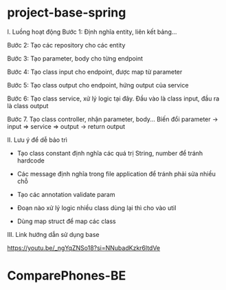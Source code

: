 # project-base-spring
I. Luồng hoạt động
  Bước 1: Định nghĩa entity, liên kết bảng...
  
  Bước 2: Tạo các repository cho các entity
  
  Bước 3: Tạo parameter, body cho từng endpoint
  
  Bước 4: Tạo class input cho endpoint, được map từ parameter
  
  Bước 5: Tạo class output cho endpoint, hứng output của service
  
  Bước 6: Tạo class service, xử lý logic tại đây. Đầu vào là class input, đầu ra là class output
  
  Bước 7. Tạo class controller, nhận parameter, body... Biến đổi parameter -> input => service => output -> return output

II. Lưu ý để dễ bảo trì
  - Tạo class constant định nghĩa các quá trị String, number để tránh hardcode
  
  - Các message định nghĩa trong file application để tránh phải sửa nhiều chỗ
  
  - Tạo các annotation validate param
  
  - Đoạn nào xử lý logic nhiều class dùng lại thì cho vào util
  
  - Dùng map struct để map các class

III. Link hướng dẫn sử dụng base

  https://youtu.be/_ngYqZNSo18?si=NNubadKzkr6ltdVe
# ComparePhones-BE
